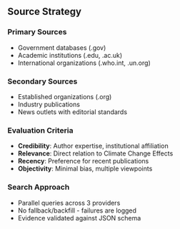 ## Source Strategy

### Primary Sources
- Government databases (.gov)
- Academic institutions (.edu, .ac.uk)
- International organizations (.who.int, .un.org)

### Secondary Sources
- Established organizations (.org)
- Industry publications
- News outlets with editorial standards

### Evaluation Criteria
- **Credibility**: Author expertise, institutional affiliation
- **Relevance**: Direct relation to Climate Change Effects
- **Recency**: Preference for recent publications
- **Objectivity**: Minimal bias, multiple viewpoints

### Search Approach
- Parallel queries across 3 providers
- No fallback/backfill - failures are logged
- Evidence validated against JSON schema
